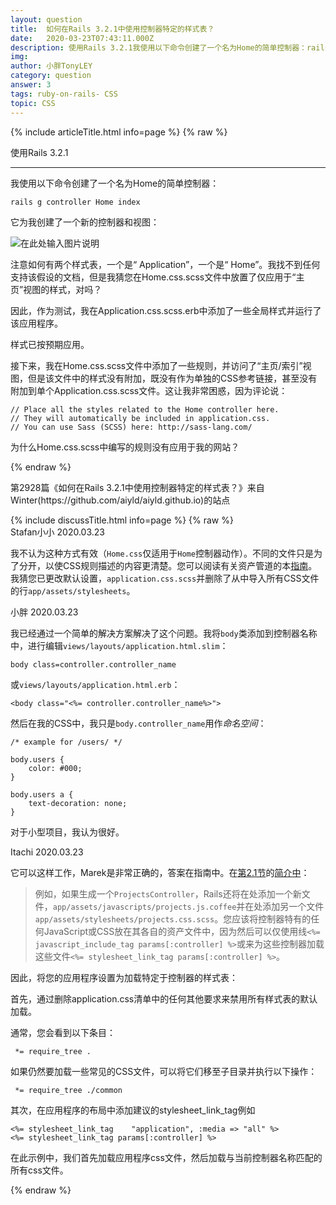 ```yaml
---
layout: question
title:  如何在Rails 3.2.1中使用控制器特定的样式表？
date:   2020-03-23T07:43:11.000Z
description: 使用Rails 3.2.1我使用以下命令创建了一个名为Home的简单控制器：rails g controller Home index它...
img: 
author: 小胖TonyLEY
category: question
answer: 3
tags: ruby-on-rails- CSS
topic: CSS
---
```

<div class="article-root">
  <div class="article">
    {% include articleTitle.html info=page %}
    {% raw %}
    <div class="article-content"><p><font style="vertical-align: inherit;"><font style="vertical-align: inherit;">使用Rails 3.2.1</font></font></p>

<hr>

<p><font style="vertical-align: inherit;"><font style="vertical-align: inherit;">我使用以下命令创建了一个名为Home的简单控制器：</font></font></p>

<pre><code>rails g controller Home index
</code></pre>

<p><font style="vertical-align: inherit;"><font style="vertical-align: inherit;">它为我创建了一个新的控制器和视图：</font></font></p>

<p><img src="https://www.samyoc.com//uploads/users/25134/images/thumbnails/1584949391385.png" data-src="https://www.samyoc.com//uploads/users/25134/images/1584949391385.png" alt="在此处输入图片说明"></p>

<p><font style="vertical-align: inherit;"><font style="vertical-align: inherit;">注意如何有两个样式表，一个是“ Application”，一个是“ Home”。</font><font style="vertical-align: inherit;">我找不到任何支持该假设的文档，但是我猜您在Home.css.scss文件中放置了仅应用于“主页”视图的样式，对吗？</font></font></p>

<p><font style="vertical-align: inherit;"><font style="vertical-align: inherit;">因此，作为测试，我在Application.css.scss.erb中添加了一些全局样式并运行了该应用程序。</font></font></p>

<p><font style="vertical-align: inherit;"><font style="vertical-align: inherit;">样式已按预期应用。</font></font></p>

<p><font style="vertical-align: inherit;"><font style="vertical-align: inherit;">接下来，我在Home.css.scss文件中添加了一些规则，并访问了“主页/索引”视图，但是该文件中的样式没有附加，既没有作为单独的CSS参考链接，甚至没有附加到单个Application.css.scss文件。</font><font style="vertical-align: inherit;">这让我非常困惑，因为评论说：</font></font></p>

<pre><code>// Place all the styles related to the Home controller here.<font></font>
// They will automatically be included in application.css.<font></font>
// You can use Sass (SCSS) here: http://sass-lang.com/<font></font>
</code></pre>

<p><font style="vertical-align: inherit;"><font style="vertical-align: inherit;">为什么Home.css.scss中编写的规则没有应用于我的网站？</font></font></p></div>
    {% endraw %}
  </div>
  <p class="winter_mark">第2928篇《如何在Rails 3.2.1中使用控制器特定的样式表？》来自Winter(https://github.com/aiyld/aiyld.github.io)的站点</p>
  <div class="discuss-wrapper">
    {% include discussTitle.html info=page %}
    {% raw %}
    <div class="discuss-item">
        <div class="discuss-parent">
          <div class="discuss-meta">
            <span class="discuss-user">Stafan小小</span>
            <span class="discuss-time">2020.03.23</span>
          </div>
          <div class="discuss-comment"><p><font style="vertical-align: inherit;"><font style="vertical-align: inherit;">我不认为这种方式有效（</font></font><code>Home.css</code><font style="vertical-align: inherit;"><font style="vertical-align: inherit;">仅适用于</font></font><code>Home</code><font style="vertical-align: inherit;"><font style="vertical-align: inherit;">控制器动作）。</font><font style="vertical-align: inherit;">不同的文件只是为了分开，以使CSS规则描述的内容更清楚。</font><font style="vertical-align: inherit;">您可以阅读</font><font style="vertical-align: inherit;">有关资产管道的</font><font style="vertical-align: inherit;">本</font></font><a href="http://guides.rubyonrails.org/asset_pipeline.html"><font style="vertical-align: inherit;"><font style="vertical-align: inherit;">指南</font></font></a><font style="vertical-align: inherit;"><font style="vertical-align: inherit;">。</font><font style="vertical-align: inherit;">我猜您已更改默认设置，</font></font><code>application.css.scss</code><font style="vertical-align: inherit;"><font style="vertical-align: inherit;">并删除了从中导入所有CSS文件的行</font></font><code>app/assets/stylesheets</code><font style="vertical-align: inherit;"><font style="vertical-align: inherit;">。</font></font></p></div>
        </div></div><div class="discuss-item">
        <div class="discuss-parent">
          <div class="discuss-meta">
            <span class="discuss-user">小胖</span>
            <span class="discuss-time">2020.03.23</span>
          </div>
          <div class="discuss-comment"><p><font style="vertical-align: inherit;"><font style="vertical-align: inherit;">我已经通过一个简单的解决方案解决了这个问题。</font><font style="vertical-align: inherit;">我将</font></font><code>body</code><font style="vertical-align: inherit;"><font style="vertical-align: inherit;">类</font><font style="vertical-align: inherit;">添加到</font><font style="vertical-align: inherit;">控制器名称中，进行编辑</font></font><code>views/layouts/application.html.slim</code><font style="vertical-align: inherit;"><font style="vertical-align: inherit;">：</font></font></p>

<pre><code>body class=controller.controller_name
</code></pre>

<p><font style="vertical-align: inherit;"><font style="vertical-align: inherit;">或</font></font><code>views/layouts/application.html.erb</code><font style="vertical-align: inherit;"><font style="vertical-align: inherit;">：</font></font></p>

<pre><code>&lt;body class="&lt;%= controller.controller_name%&gt;"&gt;
</code></pre>

<p><font style="vertical-align: inherit;"><font style="vertical-align: inherit;">然后在我的CSS中，我只是</font></font><code>body.controller_name</code><font style="vertical-align: inherit;"><font style="vertical-align: inherit;">用作</font></font><em><font style="vertical-align: inherit;"><font style="vertical-align: inherit;">命名空间</font></font></em><font style="vertical-align: inherit;"><font style="vertical-align: inherit;">：</font></font></p>

<pre><code>/* example for /users/ */<font></font>
<font></font>
body.users {<font></font>
    color: #000;<font></font>
}<font></font>
<font></font>
body.users a {<font></font>
    text-decoration: none;<font></font>
}<font></font>
</code></pre>

<p><font style="vertical-align: inherit;"><font style="vertical-align: inherit;">对于小型项目，我认为很好。</font></font></p></div>
        </div></div><div class="discuss-item">
        <div class="discuss-parent">
          <div class="discuss-meta">
            <span class="discuss-user">Itachi</span>
            <span class="discuss-time">2020.03.23</span>
          </div>
          <div class="discuss-comment"><p><font style="vertical-align: inherit;"><font style="vertical-align: inherit;">它可以这样工作，Marek是非常正确的，答案在指南中。</font><font style="vertical-align: inherit;">在</font></font><a href="http://guides.rubyonrails.org/asset_pipeline.html#controller-specific-assets" rel="noreferrer"><font style="vertical-align: inherit;"><font style="vertical-align: inherit;">第2.1节</font></font></a><font style="vertical-align: inherit;"><font style="vertical-align: inherit;">的</font><a href="http://guides.rubyonrails.org/asset_pipeline.html#controller-specific-assets" rel="noreferrer"><font style="vertical-align: inherit;">简介中</font></a><font style="vertical-align: inherit;">：</font></font></p>

<blockquote>
  <p><font style="vertical-align: inherit;"><font style="vertical-align: inherit;">例如，如果生成一个</font></font><code>ProjectsController</code><font style="vertical-align: inherit;"><font style="vertical-align: inherit;">，Rails还将在处添加一个新文件，</font></font><code>app/assets/javascripts/projects.js.coffee</code><font style="vertical-align: inherit;"><font style="vertical-align: inherit;">并在处</font><font style="vertical-align: inherit;">添加</font><font style="vertical-align: inherit;">另一个</font><font style="vertical-align: inherit;">文件</font></font><code>app/assets/stylesheets/projects.css.scss</code><font style="vertical-align: inherit;"><font style="vertical-align: inherit;">。</font><font style="vertical-align: inherit;">您应该将控制器特有的任何JavaScript或CSS放在其各自的资产文件中，因为然后可以仅使用线</font></font><code>&lt;%= javascript_include_tag params[:controller] %&gt;</code><font style="vertical-align: inherit;"><font style="vertical-align: inherit;">或</font><font style="vertical-align: inherit;">来为这些控制器加载这些文件</font></font><code>&lt;%= stylesheet_link_tag params[:controller] %&gt;</code><font style="vertical-align: inherit;"><font style="vertical-align: inherit;">。</font></font></p>
</blockquote>

<p><font style="vertical-align: inherit;"><font style="vertical-align: inherit;">因此，将您的应用程序设置为加载特定于控制器的样式表：</font></font></p>

<p><font style="vertical-align: inherit;"><font style="vertical-align: inherit;">首先，通过删除application.css清单中的任何其他要求来禁用所有样式表的默认加载。  </font></font></p>

<p><font style="vertical-align: inherit;"><font style="vertical-align: inherit;">通常，您会看到以下条目：</font></font></p>

<pre><code> *= require_tree .
</code></pre>

<p><font style="vertical-align: inherit;"><font style="vertical-align: inherit;">如果仍然要加载一些常见的CSS文件，可以将它们移至子目录并执行以下操作：</font></font></p>

<pre><code> *= require_tree ./common
</code></pre>

<p><font style="vertical-align: inherit;"><font style="vertical-align: inherit;">其次，在应用程序的布局中添加建议的stylesheet_link_tag例如</font></font></p>

<pre><code>&lt;%= stylesheet_link_tag    "application", :media =&gt; "all" %&gt;<font></font>
&lt;%= stylesheet_link_tag params[:controller] %&gt;<font></font>
</code></pre>

<p><font style="vertical-align: inherit;"><font style="vertical-align: inherit;">在此示例中，我们首先加载应用程序css文件，然后加载与当前控制器名称匹配的所有css文件。</font></font></p></div>
        </div></div>
    {% endraw %}
  </div>
<div>
